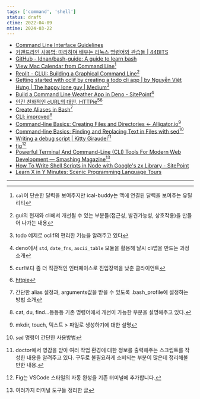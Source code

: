 ```yaml
---
tags: ['command', 'shell']
status: draft
ctime: 2022-04-09
mtime: 2024-03-22
---
```


- [Command Line Interface Guidelines](https://clig.dev/)
- [커맨드라인 사용법: 따라하며 배우는 리눅스 명령어와 관습들 | 44BITS](https://www.44bits.io/ko/post/linux-and-mac-command-line-survival-guide-for-beginner)
- [GitHub - Idnan/bash-guide: A guide to learn bash](https://github.com/Idnan/bash-guide)
- [View Mac Calendar from Command Line](https://davidwalsh.name/calendar-command-line)[^73-11]
- [Replit - CLUI: Building a Graphical Command Line](https://blog.repl.it/clui)[^73-12]
- [Getting started with oclif by creating a todo cli app | by Nguyễn Việt Hưng | The happy lone guy | Medium](https://medium.com/the-z/getting-started-with-oclif-by-creating-a-todo-cli-app-b3a2649adbcf)[^73-13]
- [Build a Command Line Weather App in Deno - SitePoint](https://www.sitepoint.com/build-a-terminal-weather-app-in-deno/)[^73-10]
- [인간 친화적인 cURL의 대안, HTTPie](https://code.tutsplus.com/ko/tutorials/httpie-a-human-friendly-curl-like-tool--cms-27310)[^73-8][^73-9]
- [Create Aliases in Bash](https://davidwalsh.name/alias-bash)[^73-7]
- [CLI: improved](https://remysharp.com/2018/08/23/cli-improved)[^73-5]
- [Command-line Basics: Creating Files and Directories ← Alligator.io](https://alligator.io/workflow/command-line-creating-files-directories/)[^73-6]
- [Command-line Basics: Finding and Replacing Text in Files with sed](https://alligator.io/workflow/finding-replacing-text-sed/)[^73-4]
- [Writing a debug script | Kitty Giraudel](https://kittygiraudel.com/2020/09/09/writing-a-debug-script/)[^73-3]
- [fig](https://fig.io/)[^73-1]
- [Powerful Terminal And Command-Line (CLI) Tools For Modern Web Development — Smashing Magazine](https://www.smashingmagazine.com/2021/11/powerful-terminal-commandline-tools-modern-web-development/)[^73-2]
- [How To Write Shell Scripts in Node with Google's zx Library - SitePoint](https://www.sitepoint.com/google-zx-write-node-shell-scripts/)
- [Learn X in Y Minutes: Scenic Programming Language Tours](https://learnxinyminutes.com/docs/bash/)

---

[^73-1]: Fig는 VSCode 스타일의 자동 완성을 기존 터미널에 추가합니다.
[^73-2]: 여러가지 터미널 도구들 정리한 글
[^73-3]: doctor에서 영감을 받아 여러 작업 환경에 대한 정보를 출력해주는 스크립트를 작성한 내용을 알려주고 있다. 구두로 불필요하게 소비되는 부분이 많은데 정리해볼 만한 내용.
[^73-4]: `sed` 명령어 간단한 사용방법
[^73-5]: cat, du, find...등등등 기존 명령어에서 개선이 가능한 부분을 설명해주고 있다.
[^73-6]: mkdir, touch, 텍스트 > 파일로 생성하기에 대한 설명
[^73-7]: 간단한 alias 설정과, arguments값을 받을 수 있도록 .bash_profile에 설정하는 방법 소개
[^73-8]: curl보다 좀 더 직관적인 인터페이스로 진입장벽을 낮춘 클라이언트
[^73-9]: [httpie](https://github.com/httpie/httpie)
[^73-10]: deno에서 `std`, `date_fns`, `ascii_table` 모듈을 활용해 날씨 cli앱을 만드는 과정 소개
[^73-11]: `cal`이 단순한 달력을 보여주지만 ical-buddy는 맥에 연결된 달력을 보여주는 유틸리티
[^73-12]: gui의 현재와 cli에서 개선될 수 있는 부분들(접근성, 발견가능성, 상호작용)을 만들어 나가는 내용
[^73-13]: todo 예제로 oclif의 편리한 기능을 알려주고 있다